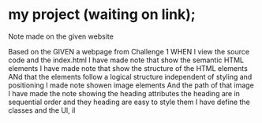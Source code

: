 # my project (waiting on link);

Note made on the given website


Based on the GIVEN a webpage from Challenge 1
WHEN I view the source code and the index.html
I have made note that show the semantic HTML elements
I have made note that show the structure of the HTML elements
ANd  that the elements follow a logical structure independent of styling and positioning
I made note showen image elements 
And the path of that image
I have made the note showing the heading attributes
the heading are in sequential order 
and they heading are easy to style them
I have define the classes and the Ul, il
